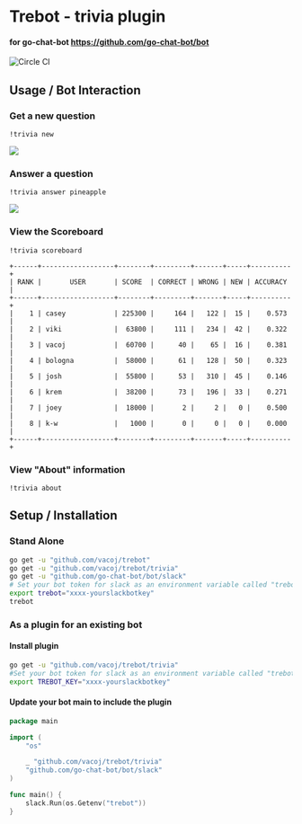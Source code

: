 # Trebot - trivia plugin

#### for go-chat-bot https://github.com/go-chat-bot/bot

![Circle CI](https://circleci.com/gh/vacoj/trebot/tree/master.svg?style=svg)

## Usage / Bot Interaction

### Get a new question

```slack
!trivia new
```

<img src="https://raw.githubusercontent.com/vacoj/trebot/master/img/s2.png">

### Answer a question

```slack
!trivia answer pineapple
```

<img src="https://raw.githubusercontent.com/vacoj/trebot/master/img/s1.png">

### View the Scoreboard

```slack
!trivia scoreboard
```

```
+------+------------------+--------+---------+-------+-----+----------+
| RANK |       USER       | SCORE  | CORRECT | WRONG | NEW | ACCURACY |
+------+------------------+--------+---------+-------+-----+----------+
|    1 | casey            | 225300 |     164 |   122 |  15 |    0.573 |
|    2 | viki             |  63800 |     111 |   234 |  42 |    0.322 |
|    3 | vacoj            |  60700 |      40 |    65 |  16 |    0.381 |
|    4 | bologna          |  58000 |      61 |   128 |  50 |    0.323 |
|    5 | josh             |  55800 |      53 |   310 |  45 |    0.146 |
|    6 | krem             |  38200 |      73 |   196 |  33 |    0.271 |
|    7 | joey             |  18000 |       2 |     2 |   0 |    0.500 |
|    8 | k-w              |   1000 |       0 |     0 |   0 |    0.000 |
+------+------------------+--------+---------+-------+-----+----------+
```

### View "About" information

```slack
!trivia about
```

## Setup / Installation

### Stand Alone

``` bash
go get -u "github.com/vacoj/trebot"
go get -u "github.com/vacoj/trebot/trivia"
go get -u "github.com/go-chat-bot/bot/slack"
# Set your bot token for slack as an environment variable called "trebot"
export trebot="xxxx-yourslackbotkey"
trebot
```

### As a plugin for an existing bot

#### Install plugin

``` bash
go get -u "github.com/vacoj/trebot/trivia"
#Set your bot token for slack as an environment variable called "trebot"
export TREBOT_KEY="xxxx-yourslackbotkey"
```

#### Update your bot main to include the plugin

``` go
package main

import (
	"os"

	_ "github.com/vacoj/trebot/trivia"
	"github.com/go-chat-bot/bot/slack"
)

func main() {
	slack.Run(os.Getenv("trebot"))
}
```
